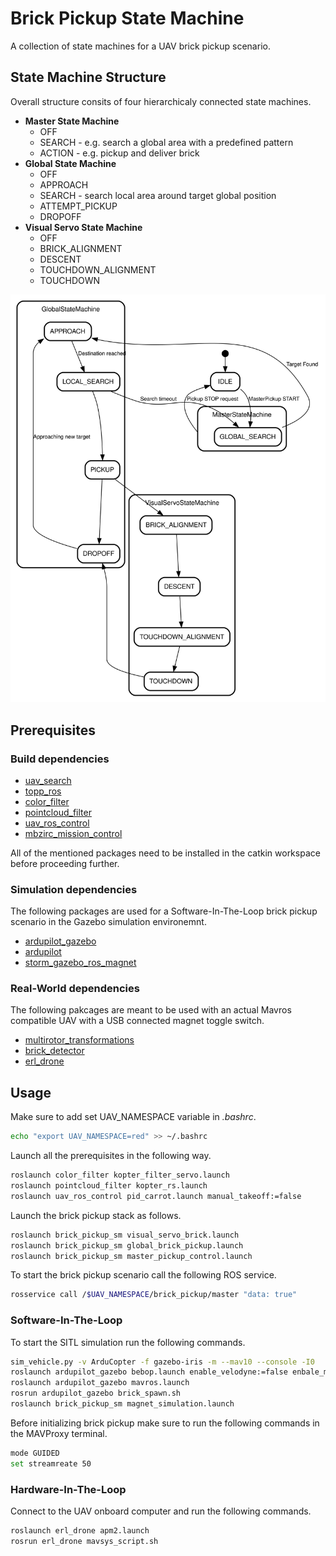 # Brick Pickup State Machine

A collection of state machines for a UAV brick pickup scenario.

## State Machine Structure

Overall structure consits of four hierarchicaly connected state machines.

* **Master State Machine**
  * OFF
  * SEARCH - e.g. search a global area with a predefined pattern
  * ACTION - e.g. pickup and deliver brick
* **Global State Machine**
  * OFF
  * APPROACH
  * SEARCH - search local area around target global position
  * ATTEMPT_PICKUP
  * DROPOFF
* **Visual Servo State Machine**
  * OFF
  * BRICK_ALIGNMENT
  * DESCENT
  * TOUCHDOWN_ALIGNMENT
  * TOUCHDOWN

<div style="text-align:center"><img src="state_machine.svg" /></div>

## Prerequisites

### Build dependencies

* [uav_search](https://github.com/larics/uav-search-strategies/tree/mbzirc)
* [topp_ros](https://github.com/larics/topp_ros/tree/nuc-onboard)
* [color_filter](https://github.com/larics/MBZIRC_color_filter)
* [pointcloud_filter](https://github.com/larics/pointcloud_filter)
* [uav_ros_control](https://github.com/larics/uav_ros_control)
* [mbzirc_mission_control](https://github.com/mkrizmancic/mbzirc_mission_control)

All of the mentioned packages need to be installed in the catkin workspace before proceeding further.

### Simulation dependencies

The following packages are used for a Software-In-The-Loop brick pickup scenario in the Gazebo simulation environemnt.

* [ardupilot_gazebo](https://github.com/larics/ardupilot_gazebo/tree/kopterworx_setup_mbzirc)
* [ardupilot](https://github.com/ArduPilot/ardupilot)
* [storm_gazebo_ros_magnet](https://github.com/larics/storm_gazebo_ros_magnet/tree/melodic_electromagnet_dev)

### Real-World dependencies

The following pakcages are meant to be used with an actual Mavros compatible UAV with a USB connected magnet toggle switch.  

* [multirotor_transformations](https://github.com/larics/multirotor_transformations/tree/erl_uav_master)
* [brick_detector](https://github.com/larics/brick_detector)
* [erl_drone](https://github.com/larics/erl_drone)

## Usage

Make sure to add set UAV_NAMESPACE variable in *.bashrc*.

```bash
echo "export UAV_NAMESPACE=red" >> ~/.bashrc
```

Launch all the prerequisites in the following way.

```bash
roslaunch color_filter kopter_filter_servo.launch
roslaunch pointcloud_filter kopter_rs.launch
roslaunch uav_ros_control pid_carrot.launch manual_takeoff:=false
```

Launch the brick pickup stack as follows.

```bash
roslaunch brick_pickup_sm visual_servo_brick.launch
roslaunch brick_pickup_sm global_brick_pickup.launch
roslaunch brick_pickup_sm master_pickup_control.launch
```

To start the brick pickup scenario call the following ROS service.

```bash
rosservice call /$UAV_NAMESPACE/brick_pickup/master "data: true"
```

### Software-In-The-Loop

To start the SITL simulation run the following commands.

```bash
sim_vehicle.py -v ArduCopter -f gazebo-iris -m --mav10 --console -I0
roslaunch ardupilot_gazebo bebop.launch enable_velodyne:=false enbale_magnet:=true
roslaunch ardupilot_gazebo mavros.launch
rosrun ardupilot_gazebo brick_spawn.sh
roslaunch brick_pickup_sm magnet_simulation.launch
```

Before initializing brick pickup make sure to run the following commands in the MAVProxy terminal.

```bash
mode GUIDED
set streamreate 50
```

### Hardware-In-The-Loop

Connect to the UAV onboard computer and run the following commands.

```bash
roslaunch erl_drone apm2.launch
rosrun erl_drone mavsys_script.sh
```